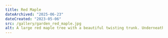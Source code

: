 ```yaml
---
title: Red Maple
dateArchived: "2025-06-23"
dateCreated: "2023-05-06"
src: /gallery/garden_red_maple.jpg
alt: A large red maple tree with a beautiful twisting trunk. Underneath the tree is a garden bed full of monkey grass.
---
```

